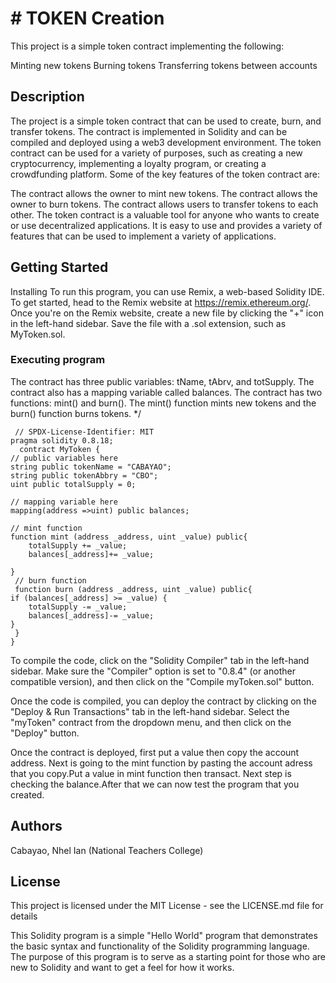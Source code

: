 # # TOKEN Creation

This project is a simple token contract implementing the following:

Minting new tokens
Burning tokens
Transferring tokens between accounts

## Description

The project is a simple token contract that can be used to create, burn, and transfer tokens. The contract is implemented in Solidity and can be compiled and deployed using a web3 development environment. The token contract can be used for a variety of purposes, such as creating a new cryptocurrency, implementing a loyalty program, or creating a crowdfunding platform. Some of the key features of the token contract are:

The contract allows the owner to mint new tokens.
The contract allows the owner to burn tokens.
The contract allows users to transfer tokens to each other. The token contract is a valuable tool for anyone who wants to create or use decentralized applications. It is easy to use and provides a variety of features that can be used to implement a variety of applications.

## Getting Started
Installing
To run this program, you can use Remix, a web-based Solidity IDE. To get started, head to the Remix website at https://remix.ethereum.org/. Once you're on the Remix website, create a new file by clicking the "+" icon in the left-hand sidebar. Save the file with a .sol extension, such as MyToken.sol.
### Executing program

The contract has three public variables: tName, tAbrv, and totSupply.
The contract also has a mapping variable called balances.
The contract has two functions: mint() and burn().
The mint() function mints new tokens and the burn() function burns tokens.
  */

     // SPDX-License-Identifier: MIT
    pragma solidity 0.8.18; 
      contract MyToken {
    // public variables here
    string public tokenName = "CABAYAO";
    string public tokenAbbry = "CBO";
    uint public totalSupply = 0;

    // mapping variable here
    mapping(address =>uint) public balances;

    // mint function
    function mint (address _address, uint _value) public{
        totalSupply += _value;
        balances[_address]+= _value;
    
    }
     // burn function
     function burn (address _address, uint _value) public{
    if (balances[_address] >= _value) {
        totalSupply -= _value;
        balances[_address]-= _value;
    }
     }
    }

To compile the code, click on the "Solidity Compiler" tab in the left-hand sidebar. Make sure the "Compiler" option is set to "0.8.4" (or another compatible version), and then click on the "Compile myToken.sol" button.

Once the code is compiled, you can deploy the contract by clicking on the "Deploy & Run Transactions" tab in the left-hand sidebar. Select the "myToken" contract from the dropdown menu, and then click on the "Deploy" button.

Once the contract is deployed, first put a value then copy the account address. Next is going to the mint function by pasting the account adress that you copy.Put a value in mint function then transact. Next step is checking the balance.After that we can now test the program that you created.


## Authors

Cabayao, Nhel Ian (National Teachers College)


## License

This project is licensed under the MIT License - see the LICENSE.md file for details

This Solidity program is a simple "Hello World" program that demonstrates the basic syntax and functionality of the Solidity programming language. The purpose of this program is to serve as a starting point for those who are new to Solidity and want to get a feel for how it works.

